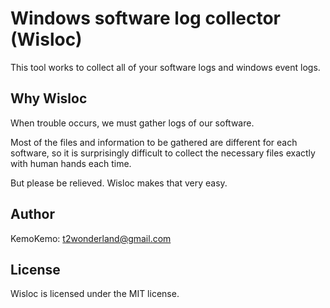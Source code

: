 # Windows software log collector (Wisloc)

This tool works to collect all of your software logs and windows event logs.

## Why Wisloc

When trouble occurs, we must gather logs of our software.

Most of the files and information to be gathered are different for each software, so it is surprisingly difficult to collect the necessary files exactly with human hands each time.

But please be relieved. Wisloc makes that very easy.

## Author

KemoKemo: t2wonderland@gmail.com

## License

Wisloc is licensed under the MIT license.
